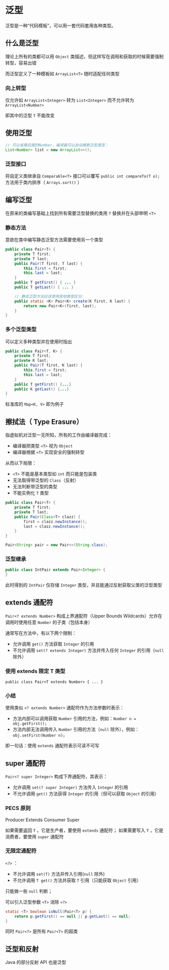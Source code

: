 # 泛型

泛型是一种“代码模板”，可以用一套代码套用各种类型。

## 什么是泛型

理论上所有的类都可以用 `Object` 类描述，但这样写在调用和获取的时候需要强制转型，容易出错

而泛型定义了一种模板如 `ArrayList<T>` 随时适配任何类型

### 向上转型

仅允许如 `ArrayList<Integer>` 转为 `List<Integer>` 而不允许转为 `ArrayList<Number>`

即其中的泛型 `T` 不能改变

## 使用泛型

```java
// 可以省略后面的Number，编译器可以自动推断泛型类型：
List<Number> list = new ArrayList<>();
```

### 泛型接口

将自定义类继承自 `Comparable<T>` 接口可以覆写 `public int compareTo(T o);` 方法用于类内排序（ `Arrays.sort()` ）

## 编写泛型

在原来的类编写基础上找到所有需要泛型替换的类用 `T` 替换并在头部申明 `<T>`

### 静态方法

意欲在类中编写静态泛型方法需要使用另一个类型

```java
public class Pair<T> {
    private T first;
    private T last;
    public Pair(T first, T last) {
        this.first = first;
        this.last = last;
    }
    public T getFirst() { ... }
    public T getLast() { ... }

    // 静态泛型方法应该使用其他类型区分:
    public static <K> Pair<K> create(K first, K last) {
        return new Pair<K>(first, last);
    }
}
```

### 多个泛型类型

可以定义多种类型并在使用时指出

```java
public class Pair<T, K> {
    private T first;
    private K last;
    public Pair(T first, K last) {
        this.first = first;
        this.last = last;
    }
    public T getFirst() {...}
    public K getLast() {...}
}
```

标准库的 `Map<K, V>` 即为例子

## 擦拭法（ Type Erasure）

指虚拟机对泛型一无所知，所有的工作由编译器完成：

- 编译器把类型 `<T>` 视为 `Object`
- 编译器根据 `<T>` 实现安全的强制转型

从而以下局限：

- `<T>` 不能是基本类型如 `int` 而只能是包装类
- 无法取得带泛型的 `Class`（反射）
- 无法判断带泛型的类型
- 不能实例化 `T` 类型

```java
public class Pair<T> {
    private T first;
    private T last;
    public Pair(Class<T> clazz) {
        first = clazz.newInstance();
        last = clazz.newInstance();
    }
}

Pair<String> pair = new Pair<>(String.class);
```

### 泛型继承

```java
public class IntPair extends Pair<Integer> {
}
```

此时得到的 `IntPair` 仅存储 `Integer` 类型，并且能通过反射获取父类的泛型类型

## extends 通配符

`Pair<? extends Number>` 构成上界通配符（Upper Bounds Wildcards）允许在调用时使用任意 `Number` 的子类（包括本身）

通常写在方法中，有以下两个限制：

- 允许调用 `get()` 方法获取 `Integer` 的引用
- 不允许调用 `set(? extends Integer)` 方法并传入任何 `Integer` 的引用（`null` 除外）

### 使用 extends 限定 T 类型

`public class Pair<T extends Number> { ... }`

### 小结

使用类似 `<? extends Number>` 通配符作为方法参数时表示：

- 方法内部可以调用获取 `Number` 引用的方法，例如：`Number n = obj.getFirst();`
- 方法内部无法调用传入 `Number` 引用的方法（`null` 除外），例如：`obj.setFirst(Number n);`

即一句话：使用 `extends` 通配符表示可读不可写

## super 通配符

`Pair<? super Integer>` 构成下界通配符，其表示：

- 允许调用 `set(? super Integer)` 方法传入 `Integer` 的引用
- 不允许调用 `get()` 方法获得 `Integer` 的引用（但可以获取 `Object` 的引用）

### PECS 原则

Producer Extends Consumer Super

如果需要返回 `T` ，它是生产者，要使用 `extends` 通配符；
如果需要写入 `T` ，它是消费者，要使用 `super` 通配符

### 无限定通配符

`<?>` ：

- 不允许调用 `set(T)` 方法并传入引用(`null` 除外)
- 不允许调用 `T get()` 方法并获取 `T` 引用（只能获取 `Object` 引用）

只能做一些 `null` 判断；

可以引入泛型参数 `<T>` 消除 `<?>`

```java
static <T> boolean isNull(Pair<T> p) {
    return p.getFirst() == null || p.getLast() == null;
}
```

同时 `Pair<?>` 是所有 `Pair<T>` 的超类

## 泛型和反射

Java 的部分反射 API 也是泛型
